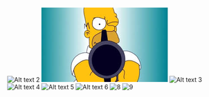  ![Alt text  2](pruebas/image/images.jpeg?raw=true "Title")
 ![Alt text 1](https://github.com/stevenLopera/pruebas/blob/segunda_nueva_branca/image/images.jpeg)
 ![Alt text  3](pruebas/image/images.jpeg)
 ![Alt text  4](../image/images.jpeg?raw=true)
 ![Alt text  5](../image/images.jpeg?raw=true)
 ![Alt text  6](pruebas/image/images.jpeg?raw=true "Title")
<img src="pruebas/image/images.jpeg" alt= "8">
<img src="../image/images.jpeg" alt= "9">





